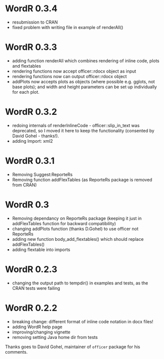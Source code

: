 # WordR 0.3.4
* resubmission to CRAN
* fixed problem with writing file in example of renderAll()

# WordR 0.3.3
* adding function renderAll which combines rendering of inline code, plots and flextables
* rendering functions now accept officer::rdocx object as input
* rendering functions now can output officer::rdocx object
* addPlots now accepts plots as objects (where possible e.g. gglots, not base plots); and width and height parameters can be set up individually for each plot.

# WordR 0.3.2
* redoing internals of renderInlineCode - officer::slip_in_text was deprecated, so I moved it here to keep the functionality (consented by David Gohel - thanks!).
* adding Import: xml2

# WordR 0.3.1
* Removing Suggest:ReporteRs
* Removing function addFlexTables (as ReporteRs package is removed from CRAN)

# WordR 0.3
* Removing dependancy on ReporteRs package (keeping it just in addFlexTables function for backward compatibility)
* changing addPlots function (thanks D.Gohel) to use officer not ReporteRs
* adding new function body_add_flextables() which should replace addFlexTables()
* adding flextable into imports

# WordR 0.2.3

* changing the output path to tempdir() in examples and tests, as the CRAN tests were failing

# WordR 0.2.2

* breaking change: different format of inline code notation in docx files!
* adding WordR help page
* improving/changing vignette
* removing setting Java home dir from tests

Thanks goes to David Gohel, maintainer of `officer` package for his comments.
